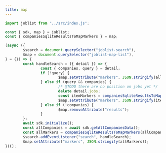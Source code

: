 ```yaml
---
title: map
---
```


```js
import joblist from "../src/index.js";
```

```js
const { sdk, map } = joblist;
const { companiesSqliteResultsToMapMarkers } = map;
```

```js
(async ({
		$search = document.querySelector("joblist-search"),
		$map = document.querySelector("joblist-map-list"),
} = {}) => {
		const handleSearch = ({ detail }) => {
				const { companies, query } = detail;
				if (!query) {
						$map.setAttribute("markers", JSON.stringify(allMarkers));
				} else if (query && companies) {
						/* @TODO there are no position on jobs yet */
						delete detail.jobs;
						const itemMarkers = companiesSqliteResultsToMapMarkers(companies);
						$map.setAttribute("markers", JSON.stringify(itemMarkers));
				} else if (!companies) {
						$map.removeAttribute("results");
				}
		};
		await sdk.initialize();
		const allCompanies = await sdk.getAllCompaniesData();
		const allMarkers = companiesSqliteResultsToMapMarkers(allCompanies);
		$search.addEventListener("search", handleSearch);
		$map.setAttribute("markers", JSON.stringify(allMarkers));
})();
```

<joblist-search></joblist-search>
<joblist-map-list latitude="" longitude="" zoom="3" origin="https://profiles.joblist.today/companies"></joblist-map-list>
